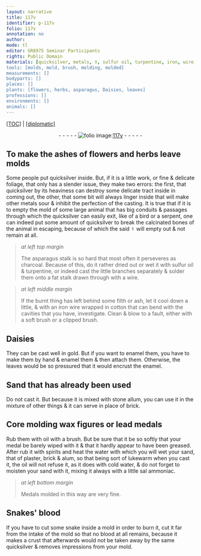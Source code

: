 ```yaml
---
layout: narrative
title: 117v
identifier: p-117v
folio: 117v
annotation: no
author:
mode: tl
editor: GR8975 Seminar Participants
rights: Public Domain
materials: [quicksilver, metals, ☿, sulfur oil, turpentine, iron, wire, cotton, gold, enamel, Sand, stone allum, brick, wax, lead, oil, spirits, water, sand, plaster, alum, sal ammoniac, Snakes' blood, blood]
tools: [molds, mold, brush, molding, molded]
measurements: []
bodyparts: []
places: []
plants: [flowers, herbs, asparagus, Daisies, leaves]
professions: []
environments: []
animals: []
---
```


<p><a href="{{ site.baseurl }}/translation/">[TOC]</a> | <a href="{{ site.baseurl }}/texts/p-117v_tc/" target="_blank">[diplomatic]</a></p><div class="folio" align="center">- - - - - <a href="http://gallica.bnf.fr/ark:/12148/btv1b10500001g/f240.image" target="_blank"><img src="https://cu-mkp.github.io/2017-workshop-edition/assets/photo-icon.png" alt="folio image: " style="display:inline-block; margin-bottom:-3px;"/>117v</a> - - - - - </div>  
  

## To make the ashes of <span class="pa">flowers</span> and <span class="pa">herbs</span> leave <span class="tl">molds</span>

 
Some people put <span class="m">quicksilver</span> inside. But, if it is a little work, or fine & delicate foliage, that only has a slender issue, they make two errors: the first, that <span class="m">quicksilver</span> by its heaviness can destroy some delicate tract inside in coming out, the other, that some bit will always linger inside that will make other <span class="m">metals</span> sour & inhibit the perfection of the casting. It is true that if it is to empty the <span class="tl">mold</span> of some large animal that has big conduits & passages through which the <span class="m">quicksilver</span> can easily exit, like of a bird or a serpent, one can indeed put some amount of <span class="m">quicksilver</span> to break the calcinated bones of the animal in escaping, because of which the said <span class="m">☿</span> will empty out & not remain at all.
 
> *at left top margin*
> 
> 
>   The <span class="pa">asparagus</span> stalk is so hard that most often it perseveres as charcoal. Because of this, do it rather dried out or wet it with <span class="m">sulfur oil</span> & <span class="m">turpentine</span>, or indeed cast the little branches separately & solder them onto a fat stalk drawn through with a wire.
 
> *at left middle margin*
> 
> 
>   If the burnt thing has left behind some filth or ash, let it cool down a little, & with an <span class="m">iron</span> <span class="m">wire</span> wrapped in <span class="m">cotton</span> that can bend with the cavities that you have, investigate. Clean & blow to a fault, either with a soft <span class="tl">brush</span> or a clipped <span class="tl">brush</span>.
 
 
  

## <span class="pa">Daisies</span>

 
They can be cast well in <span class="m">gold</span>. But if you want to <span class="m">enamel</span> them, you have to make them by hand & <span class="m">enamel</span> them & then attach them. Otherwise, the <span class="pa">leaves</span> would be so pressured that it would encrust the <span class="m">enamel</span>.
 
 
  

## <span class="m">Sand</span> that has already been used

 
Do not cast it. But because it is mixed with <span class="m">stone allum</span>, you can use it in the mixture of other things & it can serve in place of <span class="m">brick</span>.
 
 
  

## Core <span class="tl">molding</span> <span class="m">wax</span> figures or <span class="m">lead</span> medals

 
Rub them with <span class="m">oil</span> with a <span class="tl">brush</span>. But be sure that it be so softly that your medal be barely wiped with it & that it hardly appear to have been greased. After rub it with <span class="m">spirits</span> and heat the <span class="m">water</span> with which you will wet your <span class="m">sand</span>, that of <span class="m">plaster</span>, <span class="m">brick</span> & <span class="m">alum</span>, so that being sort of lukewarm when you cast it, the <span class="m">oil</span> will not refuse it, as it does with cold water, & do not forget to moisten your <span class="m">sand</span> with it, mixing it always with a little <span class="m">sal ammoniac</span>.
 
> *at left bottom margin*
> 
> 
>   Medals <span class="tl">molded</span> in this way are very fine.
 
 
  

## <span class="m">Snakes' blood</span>

 
If you have to cut some snake inside a <span class="tl">mold</span> in order to burn it, cut it far from the intake of the <span class="tl">mold</span> so that no <span class="m">blood</span> at all remains, because it makes a crust that afterwards would not be taken away by the same <span class="m">quicksilver</span> & removes impressions from your <span class="tl">mold</span>.
 
